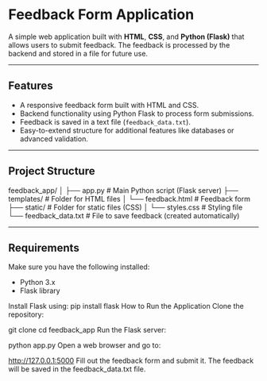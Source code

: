 # Feedback Form Application

A simple web application built with **HTML**, **CSS**, and **Python (Flask)** that allows users to submit feedback. The feedback is processed by the backend and stored in a file for future use.

---

## Features

- A responsive feedback form built with HTML and CSS.
- Backend functionality using Python Flask to process form submissions.
- Feedback is saved in a text file (`feedback_data.txt`).
- Easy-to-extend structure for additional features like databases or advanced validation.

---

## Project Structure

feedback_app/ │ ├── app.py # Main Python script (Flask server) ├── templates/ # Folder for HTML files │ └── feedback.html # Feedback form ├── static/ # Folder for static files (CSS) │ └── styles.css # Styling file └── feedback_data.txt # File to save feedback (created automatically)

---

## Requirements

Make sure you have the following installed:

- Python 3.x
- Flask library

Install Flask using:
pip install flask
How to Run the Application
Clone the repository:

git clone <repository-URL>
cd feedback_app
Run the Flask server:

python app.py
Open a web browser and go to:

http://127.0.0.1:5000
Fill out the feedback form and submit it. The feedback will be saved in the feedback_data.txt file.
